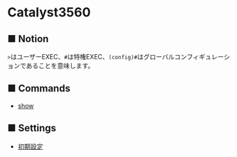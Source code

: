 # Catalyst3560
## ■ Notion
`>`はユーザーEXEC、`#`は特権EXEC、`(config)#`はグローバルコンフィギュレーションであることを意味します。

## ■ Commands
- [show](show)

## ■ Settings
- [初期設定](01_initial)
